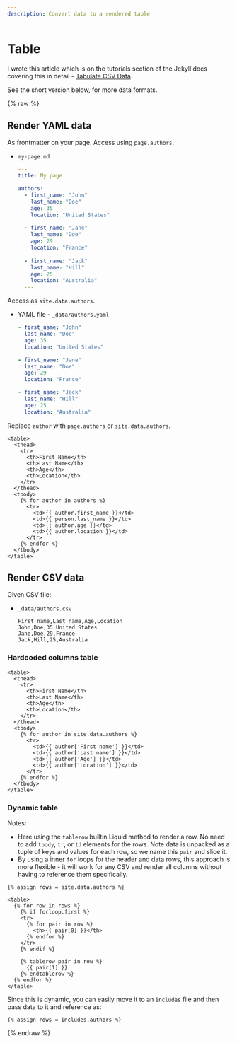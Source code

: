 ```yaml
---
description: Convert data to a rendered table
---
```

# Table

I wrote this article which is on the tutorials section of the Jekyll docs covering this in detail - [Tabulate CSV Data](https://jekyllrb.com/tutorials/csv-to-table/).

See the short version below, for more data formats.

{% raw %}

## Render YAML data

As frontmatter on your page. Access using `page.authors`.

- `my-page.md`
  ```yaml
  ---
  title: My page
  
  authors:
    - first_name: "John"
      last_name: "Doe"
      age: 35
      location: "United States"
    
    - first_name: "Jane"
      last_name: "Doe"
      age: 29
      location: "France"
    
    - first_name: "Jack"
      last_name: "Hill"
      age: 25
      location: "Australia"
    ---
    ```

Access as `site.data.authors`.

- YAML file - `_data/authors.yaml`
    ```yaml
    - first_name: "John"
      last_name: "Doe"
      age: 35
      location: "United States"
    
    - first_name: "Jane"
      last_name: "Doe"
      age: 29
      location: "France"
    
    - first_name: "Jack"
      last_name: "Hill"
      age: 25
      location: "Australia"
    ```

Replace `author` with `page.authors` or `site.data.authors`.

```liquid
<table>
  <thead>
    <tr>
      <th>First Name</th>
      <th>Last Name</th>
      <th>Age</th>
      <th>Location</th>
    </tr>
  </thead>
  <tbody>
    {% for author in authors %}
      <tr>
        <td>{{ author.first_name }}</td>
        <td>{{ person.last_name }}</td>
        <td>{{ author.age }}</td>
        <td>{{ author.location }}</td>
      </tr>
    {% endfor %}
  </tbody>
</table>
```

## Render CSV data

Given CSV file:

- `_data/authors.csv`
  ```csv
  First name,Last name,Age,Location
  John,Doe,35,United States
  Jane,Doe,29,France
  Jack,Hill,25,Australia
  ```

### Hardcoded columns table

```liquid
<table>
  <thead>
    <tr>
      <th>First Name</th>
      <th>Last Name</th>
      <th>Age</th>
      <th>Location</th>
    </tr>
  </thead>
  <tbody>
    {% for author in site.data.authors %}
      <tr>
        <td>{{ author['First name'] }}</td>
        <td>{{ author['Last name'] }}</td>
        <td>{{ author['Age'] }}</td>
        <td>{{ author['Location'] }}</td>
      </tr>
    {% endfor %}
  </tbody>
</table>
```

### Dynamic table

Notes:

- Here using the `tablerow` builtin Liquid method to render a row. No need to add `tbody`, `tr`, or `td` elements for the rows. Note data is unpacked as a tuple of keys and values for each row, so we name this `pair` and slice it. 
- By using a inner `for` loops for the header and data rows, this approach is more flexible - it will work for any CSV and render all columns without having to reference them specifically. 

```liquid
{% assign rows = site.data.authors %}

<table>
  {% for row in rows %}
    {% if forloop.first %}
    <tr>
      {% for pair in row %}
        <th>{{ pair[0] }}</th>
      {% endfor %}
    </tr>
    {% endif %}

    {% tablerow pair in row %}
      {{ pair[1] }}
    {% endtablerow %}
  {% endfor %}
</table>
```

Since this is dynamic, you can easily move it to an `includes` file and then pass data to it and reference as:

```liquid
{% assign rows = includes.authors %}
```

{% endraw %}
